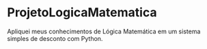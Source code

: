 # ProjetoLogicaMatematica
Apliquei meus conhecimentos de Lógica Matemática em um sistema simples de desconto com Python.
